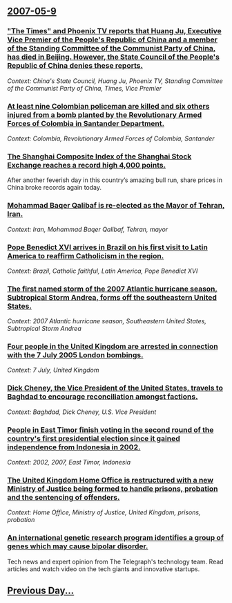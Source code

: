 ## [2007-05-9](/news/2007/05/9/index.md)

### [ "The Times" and Phoenix TV reports that Huang Ju, Executive Vice Premier of the People's Republic of China and a member of the Standing Committee of the Communist Party of China, has died in Beijing. However, the State Council of the People's Republic of China denies these reports.](/news/2007/05/9/the-times-and-phoenix-tv-reports-that-huang-ju-executive-vice-premier-of-the-people-s-republic-of-china-and-a-member-of-the-standing-com.md)
_Context: China's State Council, Huang Ju, Phoenix TV, Standing Committee of the Communist Party of China, Times, Vice Premier_

### [ At least nine Colombian policeman are killed and six others injured from a bomb planted by the Revolutionary Armed Forces of Colombia in Santander Department. ](/news/2007/05/9/at-least-nine-colombian-policeman-are-killed-and-six-others-injured-from-a-bomb-planted-by-the-revolutionary-armed-forces-of-colombia-in-sa.md)
_Context: Colombia, Revolutionary Armed Forces of Colombia, Santander_

### [ The Shanghai Composite Index of the Shanghai Stock Exchange reaches a record high 4,000 points. ](/news/2007/05/9/the-shanghai-composite-index-of-the-shanghai-stock-exchange-reaches-a-record-high-4-000-points.md)
After another feverish day in this country’s amazing bull run, share prices in China broke records again today.

### [ Mohammad Baqer Qalibaf is re-elected as the Mayor of Tehran, Iran. ](/news/2007/05/9/mohammad-baqer-qalibaf-is-re-elected-as-the-mayor-of-tehran-iran.md)
_Context: Iran, Mohammad Baqer Qalibaf, Tehran, mayor_

### [ Pope Benedict XVI arrives in Brazil on his first visit to Latin America to reaffirm Catholicism in the region. ](/news/2007/05/9/pope-benedict-xvi-arrives-in-brazil-on-his-first-visit-to-latin-america-to-reaffirm-catholicism-in-the-region.md)
_Context: Brazil, Catholic faithful, Latin America, Pope Benedict XVI_

### [ The first named storm of the 2007 Atlantic hurricane season, Subtropical Storm Andrea, forms off the southeastern United States. ](/news/2007/05/9/the-first-named-storm-of-the-2007-atlantic-hurricane-season-subtropical-storm-andrea-forms-off-the-southeastern-united-states.md)
_Context: 2007 Atlantic hurricane season, Southeastern United States, Subtropical Storm Andrea_

### [ Four people in the United Kingdom are arrested in connection with the 7 July 2005 London bombings. ](/news/2007/05/9/four-people-in-the-united-kingdom-are-arrested-in-connection-with-the-7-july-2005-london-bombings.md)
_Context: 7 July, United Kingdom_

### [ Dick Cheney, the Vice President of the United States, travels to Baghdad to encourage reconciliation amongst factions. ](/news/2007/05/9/dick-cheney-the-vice-president-of-the-united-states-travels-to-baghdad-to-encourage-reconciliation-amongst-factions.md)
_Context: Baghdad, Dick Cheney, U.S. Vice President_

### [ People in East Timor finish voting in the second round of the country's first presidential election since it gained independence from Indonesia in 2002. ](/news/2007/05/9/people-in-east-timor-finish-voting-in-the-second-round-of-the-country-s-first-presidential-election-since-it-gained-independence-from-indon.md)
_Context: 2002, 2007, East Timor, Indonesia_

### [ The United Kingdom Home Office is restructured with a new Ministry of Justice being formed to handle prisons, probation and the sentencing of offenders. ](/news/2007/05/9/the-united-kingdom-home-office-is-restructured-with-a-new-ministry-of-justice-being-formed-to-handle-prisons-probation-and-the-sentencing.md)
_Context: Home Office, Ministry of Justice, United Kingdom, prisons, probation_

### [ An international genetic research program identifies a group of genes which may cause bipolar disorder. ](/news/2007/05/9/an-international-genetic-research-program-identifies-a-group-of-genes-which-may-cause-bipolar-disorder.md)
Tech news and expert opinion from The Telegraph&#39;s technology team. Read articles and watch video on the tech giants and innovative startups. 

## [Previous Day...](/news/2007/05/8/index.md)


